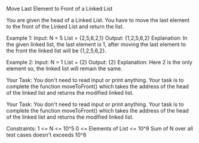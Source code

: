 Move Last Element to Front of a Linked List

You are given the head of a Linked List. You have to move the last element to the front of the Linked List and return the list.

Example 1:
Input:
N = 5
List = {2,5,6,2,1}
Output:
{1,2,5,6,2}
Explanation:
In the given linked list, the last element is 1,
after moving the last element to the front the
linked list will be {1,2,5,6,2}.

Example 2:
Input:
N = 1
List = {2}
Output:
{2}
Explanation:
Here 2 is the only element so, the linked list
will remain the same.

Your Task:
You don't need to read input or print anything. Your task is to complete the function moveToFront() which takes the address of the head of the linked list and returns the modified linked list.

Your Task:
You don't need to read input or print anything. Your task is to complete the function moveToFront() which takes the address of the head of the linked list and returns the modified linked list.

Constraints:
1 <= N <= 10^5
0 <= Elements of List <= 10^9
Sum of N over all test cases doesn't exceeds 10^6